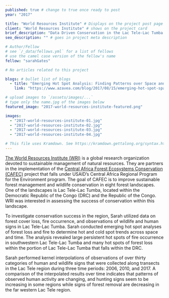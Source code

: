 ```yaml
---
published: true # change to true once ready to post
year: "2017"

title: "World Resources Institute" # Displays on the project post page
client: "World Resources Institute" # shows on the project card
brief_description: "Data Driven Conservation in the Lac Tele-Lac Tumba Landscape" # shows on the project card
seo_description: "" # goes in project meta description

# Author/Fellow
# see `/_data/fellows.yml` for a list of fellows
# use the camel case version of the fellow's name
fellow: "sarahGates"

# No articles related to this project

blogs: # bullet list of blogs
  - title: "Emerging Hot Spot Analysis: Finding Patterns over Space and Time"
    link: "https://www.azavea.com/blog/2017/08/15/emerging-hot-spot-spatial-statistics/"

# upload images to `/assets/images/...`
# type only the name.jpg of the images below
featured_image: "2017-world-resources-institute-featured.png"

images:
  - "2017-world-resources-institute-01.jpg"
  - "2017-world-resources-institute-02.jpg"
  - "2017-world-resources-institute-03.jpg"
  - "2017-world-resources-institute-04.jpg"

# This file uses Kramdown. See https://kramdown.gettalong.org/syntax.html for syntax
---
```

[The World Resources Institute (WRI)](http://www.wri.org/) is a global research organization devoted to sustainable management of natural resources. They are partners in the implementation of the [Central Africa Forest Ecosystems Conservation (CAFEC)](http://carpe.umd.edu/about/index.php/?tab=1) project that falls under USAID’s Central Africa Regional Program for the Environment program. The goal of CAFEC is to improve sustainable forest management and wildlife conservation in eight forest landscapes. One of the landscapes is Lac Tele-Lac Tumba, located within the Democratic Republic of the Congo (DRC) and the Republic of the Congo. WRI was interested in assessing the success of conservation within this landscape.

To investigate conservation success in the region, Sarah utilized data on forest cover loss, fire occurrence, and observations of wildlife and human signs in Lac Tele-Lac Tumba. Sarah conducted emerging hot spot analyses of forest loss and fire to determine hot and cold spot trends across space and time. The analysis revealed large persistent hot spots of fire occurrence in southwestern Lac Tele-Lac Tumba and many hot spots of forest loss within the portion of Lac Tele-Lac Tumba that falls within the DRC.

Sarah performed kernel interpolations of observations of over thirty categories of human and wildlife signs that were collected along transects in the Lac Tele region during three time periods: 2006, 2010, and 2017. A comparison of the interpolated results over time indicates that patterns of observed human activity are changing, and hunting signs seem to be increasing in some regions while signs of forest removal are decreasing in the far western Lac Tele region.
